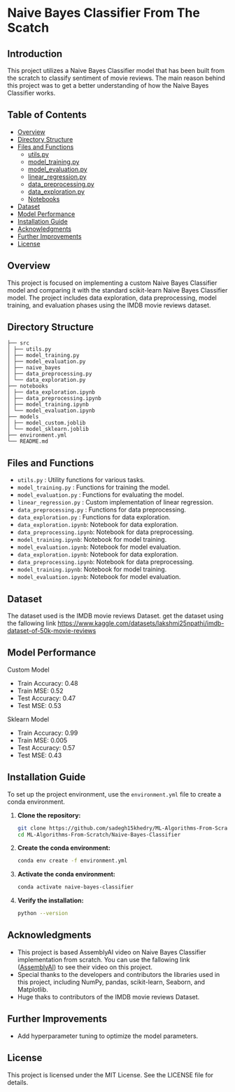 # Naive Bayes Classifier From The Scatch


## Introduction

This project utilizes a Naive Bayes Classifier model that has been built from the scratch to classify sentiment of movie reviews. The main reason behind this project was to get a better understanding of how the Naive Bayes Classifier works.

## Table of Contents

- [Overview](#overview)
- [Directory Structure](#directory-structure)
- [Files and Functions](#files-and-functions)
  - [utils.py](#utilspy)
  - [model_training.py](#model_trainingpy)
  - [model_evaluation.py](#model_evaluationpy)
  - [linear_regression.py](#linear_regressionpy)
  - [data_preprocessing.py](#data_preprocessingpy)
  - [data_exploration.py](#data_explorationpy)
  - [Notebooks](#notebooks)
- [Dataset](#dataset)
- [Model Performance](#model-performance)
- [Installation Guide](#installation-guide)
- [Acknowledgments](#acknowledgments)
- [Further Improvements](#further-improvements)
- [License](#license)

## Overview

This project is focused on implementing a custom Naive Bayes Classifier model and comparing it with the standard scikit-learn Naive Bayes Classifier model. The project includes data exploration, data preprocessing, model training, and evaluation phases using the IMDB movie reviews dataset.

## Directory Structure
```
├── src
│ ├── utils.py
│ ├── model_training.py
│ ├── model_evaluation.py
│ ├── naive_bayes
│ ├── data_preprocessing.py
│ └── data_exploration.py
├── notebooks
│ ├── data_exploration.ipynb
│ ├── data_preprocessing.ipynb
│ ├── model_training.ipynb
│ └── model_evaluation.ipynb
├── models
│ ├── model_custom.joblib
│ └── model_sklearn.joblib
├── environment.yml
└── README.md
```
## Files and Functions
- `utils.py` : Utility functions for various tasks.
- `model_training.py` : Functions for training the model.
- `model_evaluation.py` : Functions for evaluating the model.
- `linear_regression.py` : Custom implementation of linear regression.
- `data_preprocessing.py` : Functions for data preprocessing.
- `data_exploration.py` : Functions for data exploration.
- `data_exploration.ipynb`: Notebook for data exploration.
- `data_preprocessing.ipynb`: Notebook for data preprocessing.
- `model_training.ipynb`: Notebook for model training.
- `model_evaluation.ipynb`: Notebook for model evaluation.
- `data_exploration.ipynb`: Notebook for data exploration.
- `data_preprocessing.ipynb`: Notebook for data preprocessing.
- `model_training.ipynb`: Notebook for model training.
- `model_evaluation.ipynb`: Notebook for model evaluation.

## Dataset

The dataset used is the IMDB movie reviews Dataset. get the dataset using the fallowing link https://www.kaggle.com/datasets/lakshmi25npathi/imdb-dataset-of-50k-movie-reviews

## Model Performance

Custom Model

- Train Accuracy: 0.48
- Train MSE: 0.52
- Test Accuracy: 0.47
- Test MSE: 0.53

Sklearn Model

- Train Accuracy: 0.99
- Train MSE: 0.005
- Test Accuracy: 0.57
- Test MSE: 0.43

## Installation Guide

To set up the project environment, use the `environment.yml` file to create a conda environment.

1. **Clone the repository:**

    ```bash
    git clone https://github.com/sadegh15khedry/ML-Algorithms-From-Scratch.git
    cd ML-Algorithms-From-Scratch/Naive-Bayes-Classifier
    ```

2. **Create the conda environment:**

    ```bash
    conda env create -f environment.yml
    ```

3. **Activate the conda environment:**

    ```bash
    conda activate naive-bayes-classifier
    ```

4. **Verify the installation:**

    ```bash
    python --version
    ```


## Acknowledgments

- This project is based AssemblyAI video on Naive Bayes Classifier implementation from scratch. You can use the fallowing link ([AssemblyAI](https://www.youtube.com/watch?v=TLInuAorxqE&list=PLcWfeUsAys2k_xub3mHks85sBHZvg24Jd&index=8)) to see their video on this project. 
- Special thanks to the developers and contributors the libraries used in this project, including NumPy, pandas, scikit-learn, Seaborn, and Matplotlib.
- Huge thaks to contributors of the IMDB movie reviews Dataset.

## Further Improvements

- Add hyperparameter tuning to optimize the model parameters.


  
## License
This project is licensed under the MIT License. See the LICENSE file for details.


